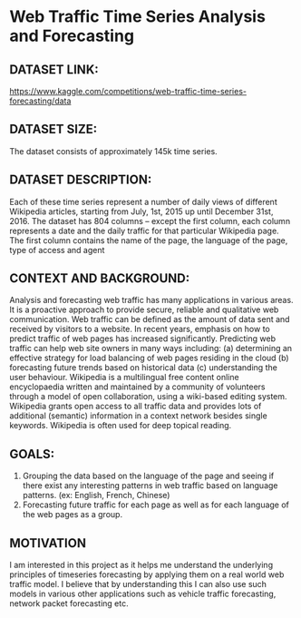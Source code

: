 # Web Traffic Time Series Analysis and Forecasting

## DATASET LINK:
https://www.kaggle.com/competitions/web-traffic-time-series-forecasting/data

## DATASET SIZE:
The dataset consists of approximately 145k time series.

## DATASET DESCRIPTION:
Each of these time series represent a number of daily views of different Wikipedia articles, starting from July, 1st, 2015 up until December 31st, 2016.
The dataset has 804 columns – except the first column, each column represents a date and the daily traffic for that particular Wikipedia page. 
The first column contains the name of the page, the language of the page, type of access and agent 

## CONTEXT AND BACKGROUND:
Analysis and forecasting web traffic has many applications in various areas. It is a proactive approach to provide secure, reliable and qualitative web communication.
Web traffic can be defined as the amount of data sent and received by visitors to a website. In recent years, emphasis on how to predict traffic of web pages has 
increased significantly. Predicting web traffic can help web site owners in many ways including: 
(a) determining an effective strategy for load balancing of web pages residing in the cloud
(b) forecasting future trends based on historical data
(c) understanding the user behaviour. 
Wikipedia is a multilingual free content online encyclopaedia written and maintained by a community of volunteers through a model of open collaboration, using a 
wiki-based editing system. Wikipedia grants open access to all traffic data and provides lots of additional (semantic) information in a context network besides 
single keywords. Wikipedia is often used for deep topical reading.

## GOALS:
1.	Grouping the data based on the language of the page and seeing if there exist any interesting patterns in web traffic based on language patterns. (ex: English, French, Chinese)
2.	Forecasting future traffic for each page as well as for each language of the web pages as a group.

## MOTIVATION
I am interested in this project as it helps me understand the underlying principles of timeseries forecasting by applying them on a real world web traffic model. 
I believe that by understanding this I can also use such models in various other applications such as vehicle traffic forecasting, network packet forecasting etc.
